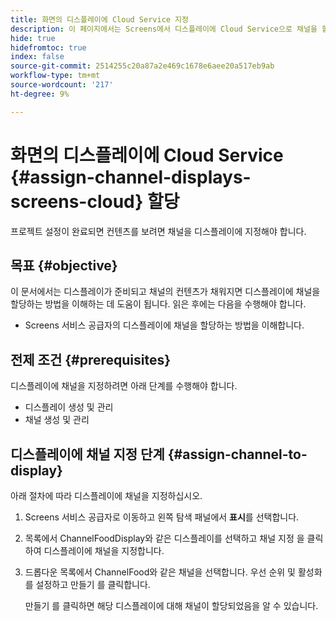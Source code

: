 ```yaml
---
title: 화면의 디스플레이에 Cloud Service 지정
description: 이 페이지에서는 Screens에서 디스플레이에 Cloud Service으로 채널을 할당하는 방법을 설명합니다.
hide: true
hidefromtoc: true
index: false
source-git-commit: 2514255c20a87a2e469c1678e6aee20a517eb9ab
workflow-type: tm+mt
source-wordcount: '217'
ht-degree: 9%

---
```



# 화면의 디스플레이에 Cloud Service {#assign-channel-displays-screens-cloud} 할당

프로젝트 설정이 완료되면 컨텐츠를 보려면 채널을 디스플레이에 지정해야 합니다.

## 목표 {#objective}

이 문서에서는 디스플레이가 준비되고 채널의 컨텐츠가 채워지면 디스플레이에 채널을 할당하는 방법을 이해하는 데 도움이 됩니다. 읽은 후에는 다음을 수행해야 합니다.

* Screens 서비스 공급자의 디스플레이에 채널을 할당하는 방법을 이해합니다.

## 전제 조건 {#prerequisites}

디스플레이에 채널을 지정하려면 아래 단계를 수행해야 합니다.

* 디스플레이 생성 및 관리
* 채널 생성 및 관리

## 디스플레이에 채널 지정 단계 {#assign-channel-to-display}

아래 절차에 따라 디스플레이에 채널을 지정하십시오.

1. Screens 서비스 공급자로 이동하고 왼쪽 탐색 패널에서 **표시**&#x200B;를 선택합니다.

1. 목록에서 ChannelFoodDisplay와 같은 디스플레이를 선택하고 채널 지정 을 클릭하여 디스플레이에 채널을 지정합니다.

1. 드롭다운 목록에서 ChannelFood와 같은 채널을 선택합니다. 우선 순위 및 활성화 를 설정하고 만들기 를 클릭합니다.


   만들기 를 클릭하면 해당 디스플레이에 대해 채널이 할당되었음을 알 수 있습니다.

